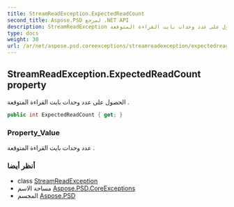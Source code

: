 ```yaml
---
title: StreamReadException.ExpectedReadCount
second_title: Aspose.PSD لمرجع .NET API
description: StreamReadException ملكية. الحصول على عدد وحدات بايت القراءة المتوقعة .
type: docs
weight: 30
url: /ar/net/aspose.psd.coreexceptions/streamreadexception/expectedreadcount/
---
```

## StreamReadException.ExpectedReadCount property

الحصول على عدد وحدات بايت القراءة المتوقعة .

```csharp
public int ExpectedReadCount { get; }
```

### Property_Value

عدد وحدات بايت القراءة المتوقعة .

### أنظر أيضا

* class [StreamReadException](../)
* مساحة الاسم [Aspose.PSD.CoreExceptions](../../streamreadexception/)
* المجسم [Aspose.PSD](../../../)


